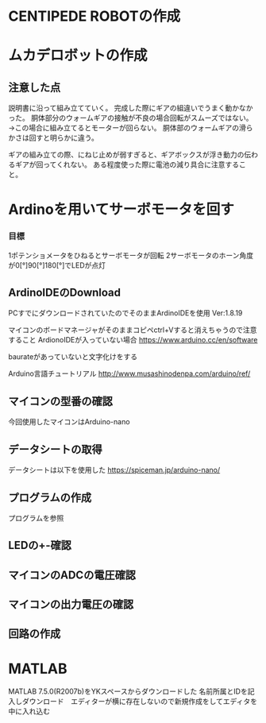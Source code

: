# CENTIPEDE ROBOTの作成
# ムカデロボットの作成
## 注意した点
説明書に沿って組み立てていく。
完成した際にギアの組違いでうまく動かなかった。
胴体部分のウォームギアの接触が不良の場合回転がスムーズではない。→この場合に組み立てるとモーターが回らない。
胴体部のウォームギアの滑らかさは回すと明らかに違う。

ギアの組み立ての際、にねじ止めが弱すぎると、ギアボックスが浮き動力の伝わるギアが回ってくれない。
ある程度使った際に電池の減り具合に注意すること。


# Ardinoを用いてサーボモータを回す
### 目標
1ポテンショメータをひねるとサーボモータが回転
2サーボモータのホーン角度が0[°]90[°]180[°]でLEDが点灯


## ArdinoIDEのDownload
PCすでにダウンロードされていたのでそのままArdinoIDEを使用
Ver:1.8.19

マイコンのボードマネージャがそのままコピペctrl+Vすると消えちゃうので注意すること
ArdionoIDEが入っていない場合
https://www.arduino.cc/en/software

baurateがあっていないと文字化けをする

Arduino言語チュートリアル
http://www.musashinodenpa.com/arduino/ref/

## マイコンの型番の確認
今回使用したマイコンはArduino-nano

## データシートの取得
データシートは以下を使用した
https://spiceman.jp/arduino-nano/

## プログラムの作成
プログラムを参照

## LEDの+-確認
## マイコンのADCの電圧確認
## マイコンの出力電圧の確認


## 回路の作成


# MATLAB
MATLAB 7.5.0(R2007b)をYKスペースからダウンロードした
名前所属とIDを記入しダウンロード　エディターが横に存在しないので新規作成をしてエディタを中に入れ込む
